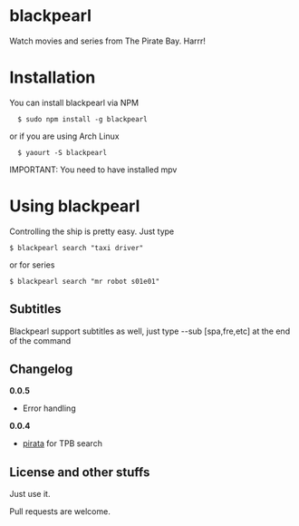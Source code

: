 
# blackpearl

Watch movies and series from The Pirate Bay. Harrr!


# Installation

You can install blackpearl via NPM

```
  $ sudo npm install -g blackpearl
```

or if you are using Arch Linux


```
  $ yaourt -S blackpearl
```

IMPORTANT: You need to have installed mpv

# Using blackpearl

Controlling the ship is pretty easy. Just type

```
$ blackpearl search "taxi driver"
```

or for series

```
$ blackpearl search "mr robot s01e01"
```

## Subtitles

Blackpearl support subtitles as well, just type --sub [spa,fre,etc] at the end of the command


## Changelog

**0.0.5**
+ Error handling

**0.0.4**
+ [pirata](https://github.com/rainbowintheshell/pirata) for TPB search

## License and other stuffs

Just use it.

Pull requests are welcome.
